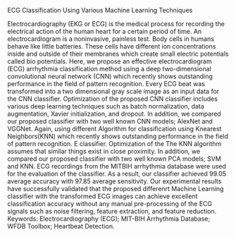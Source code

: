 ECG Classification Using Various Machine Learning Techniques

Electrocardiography (EKG or ECG) is the medical process for recording the electrical
action of the human heart for a certain period of time. An electrocardiogram is a noninvasive,
painless test. Body cells in humans behave like little batteries. These cells have different ion
concentrations inside and outside of their membranes which create small electric potentials
called bio potentials. Here, we propose an effective electrocardiogram (ECG) arrhythmia
classification method using a deep two-dimensional convolutional neural network (CNN)
which recently shows outstanding performance in the field of pattern recognition. Every
ECG beat was transformed into a two dimensional gray scale image as an input data for
the CNN classifier. Optimization of the proposed CNN classifier includes various deep
learning techniques such as batch normalization, data augmentation, Xavier initialization,
and dropout. In addition, we compared our proposed classifier with two well known CNN
models; AlexNet and VGGNet. Again, using different Algorithm for classification using Knearest
Neighbors(KNN) which recently shows outstanding performance in the field of
pattern recognition. E classifier. Optimization of the The KNN algorithm assumes that
similar things exist in close proximity. In addition, we compared our proposed classifier
with two well known PCA models; SVM and KNN. ECG recordings from the MITBIH
arrhythmia database were used for the evaluation of the classifier. As a result, our classifier
achieved 99.05 average accuracy with 97.85 average sensitivity. Our experimental results
have successfully validated that the proposed differenrt Machine Learning classifier with
the transformed ECG images can achieve excellent classification accuracy without any
manual pre-processing of the ECG signals such as noise filtering, feature extraction, and
feature reduction.
Keywords: Electrocardiography (ECG); MIT-BIH Arrhythmia Database; WFDB
Toolbox; Heartbeat Detection.
